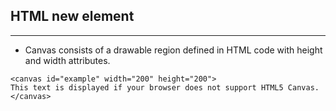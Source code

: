 ## HTML new element
----

- Canvas consists of a drawable region defined in HTML code with height and width attributes. 

```
<canvas id="example" width="200" height="200">
This text is displayed if your browser does not support HTML5 Canvas.
</canvas>
```